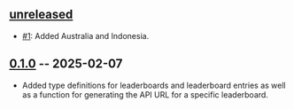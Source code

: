 ## [unreleased]

- [#1]: Added Australia and Indonesia.

[unreleased]: https://github.com/sornas/art-of-rally-leaderboard-api/compare/v0.1.0...HEAD
[#1]: https://github.com/sornas/art-of-rally-leaderboard-api/pull/1

## [0.1.0] -- 2025-02-07

- Added type definitions for leaderboards and leaderboard entries as well as a
  function for generating the API URL for a specific leaderboard.

[0.1.0]: https://github.com/sornas/art-of-rally-leaderboard-api/releases/tag/v0.1.0

